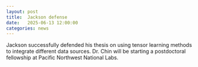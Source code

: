 ```yaml
---
layout: post
title:  Jackson defense
date:   2025-06-13 12:00:00
categories: news
---
```

Jackson successfully defended his thesis on using tensor learning methods to integrate different data sources. Dr. Chin will be starting a postdoctoral fellowship at Pacific Northwest National Labs.
